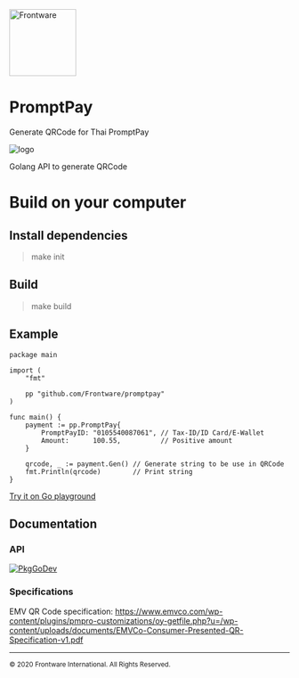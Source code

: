 <img src="https://www.frontware.com/images/img/fw-logo.png" alt="Frontware" width="120"/>

# PromptPay

Generate QRCode for Thai PromptPay

![logo](https://vgy.me/i0c6tm.jpg)

Golang API to generate QRCode

# Build on your computer

## Install dependencies

> make init

## Build

> make build

## Example

```golang
package main

import (
	"fmt"

	pp "github.com/Frontware/promptpay"
)

func main() {
	payment := pp.PromptPay{
		PromptPayID: "0105540087061", // Tax-ID/ID Card/E-Wallet
		Amount:      100.55,          // Positive amount
	}

	qrcode, _ := payment.Gen() // Generate string to be use in QRCode
	fmt.Println(qrcode)        // Print string
}
```

[Try it on Go playground](https://play.golang.org/p/9EneQrObJ6T)


## Documentation

### API

[![PkgGoDev](https://pkg.go.dev/badge/github.com/frontware/frontware)](https://pkg.go.dev/github.com/frontware/promptpay)

### Specifications

EMV QR Code specification: https://www.emvco.com/wp-content/plugins/pmpro-customizations/oy-getfile.php?u=/wp-content/uploads/documents/EMVCo-Consumer-Presented-QR-Specification-v1.pdf

-----------------------------------------------
<sup>© 2020 Frontware International. All Rights Reserved.</sup>
